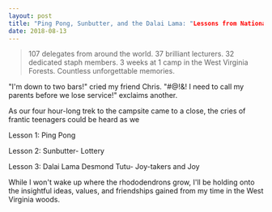 ```yaml
---
layout: post
title: "Ping Pong, Sunbutter, and the Dalai Lama: "Lessons from National Youth Science Camp (NYSC)"
date: 2018-08-13
---
```

> 107 delegates from around the world. 37 brilliant lecturers. 32 dedicated staph members. 3 weeks at 1 camp in the West Virginia Forests. Countless unforgettable memories. 

"I'm down to two bars!" cried my friend Chris. "#@!&! I need to call my parents before we lose service!" exclaims another.

As our four hour-long trek to the campsite came to a close, the cries of frantic teenagers could be heard as we 

Lesson 1: Ping Pong

Lesson 2: Sunbutter- Lottery

Lesson 3: Dalai Lama Desmond Tutu- Joy-takers and Joy

While I won't wake up where the rhododendrons grow, I'll be holding onto the insightful ideas, values, and friendships gained from my time in the West Virginia woods.
